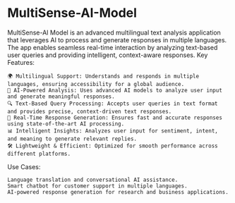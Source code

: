 # MultiSense-AI-Model

MultiSense-AI Model is an advanced multilingual text analysis application that leverages AI to process and generate responses in multiple languages. The app enables seamless real-time interaction by analyzing text-based user queries and providing intelligent, context-aware responses.
Key Features:

    🌍 Multilingual Support: Understands and responds in multiple languages, ensuring accessibility for a global audience.
    🤖 AI-Powered Analysis: Uses advanced AI models to analyze user input and generate meaningful responses.
    🔍 Text-Based Query Processing: Accepts user queries in text format and provides precise, context-driven text responses.
    🚀 Real-Time Response Generation: Ensures fast and accurate responses using state-of-the-art AI processing.
    📊 Intelligent Insights: Analyzes user input for sentiment, intent, and meaning to generate relevant replies.
    🛠 Lightweight & Efficient: Optimized for smooth performance across different platforms.

Use Cases:

    Language translation and conversational AI assistance.
    Smart chatbot for customer support in multiple languages.
    AI-powered response generation for research and business applications.
